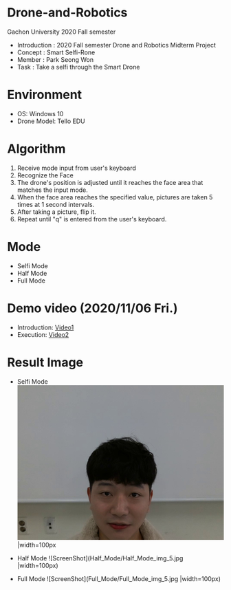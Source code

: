 # Drone-and-Robotics
Gachon University 2020 Fall semester

* Introduction : 2020 Fall semester Drone and Robotics Midterm Project
* Concept : Smart Selfi-Rone
* Member : Park Seong Won
* Task : Take a selfi through the Smart Drone

# Environment
* OS: Windows 10
* Drone Model: Tello EDU

# Algorithm
1. Receive mode input from user's keyboard
2. Recognize the Face
3. The drone's position is adjusted until it reaches the face area that matches the input mode.
4. When the face area reaches the specified value, pictures are taken 5 times at 1 second intervals.
5. After taking a picture, flip it.
6. Repeat until "q" is entered from the user's keyboard.

# Mode
* Selfi Mode
* Half Mode
* Full Mode

# Demo video (2020/11/06 Fri.)
* Introduction: [Video1](https://drive.google.com/file/d/1zLqF6_0hI2s59hDbz6tWlQigPG6EHMkm/view?usp=sharing)
* Execution: [Video2](https://drive.google.com/file/d/1a-xqVrOwDMxeBTodeVB-DQSqwjxVYNr6/view?usp=sharing)

# Result Image
* Selfi Mode
![ScreenShot](Selfi_Mode/Selfi_Mode_img_5.jpg)|width=100px

* Half Mode
![ScreenShot](Half_Mode/Half_Mode_img_5.jpg |width=100px)

* Full Mode
![ScreenShot](Full_Mode/Full_Mode_img_5.jpg |width=100px)

